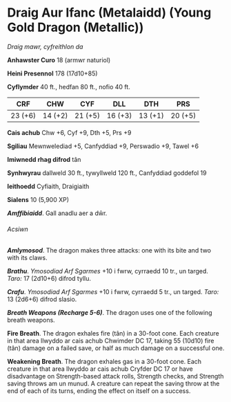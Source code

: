 # Draig Aur Ifanc (Metalaidd) (Young Gold Dragon (Metallic))

*Draig mawr, cyfreithlon da*

**Anhawster Curo** 18 (armwr naturiol)

**Heini Presennol** 178 (17d10+85)

**Cyflymder** 40 ft., hedfan 80 ft., nofio 40 ft.

| CRF     | CHW     | CYF     | DLL     | DTH     | PRS     |
|---------|---------|---------|---------|---------|---------|
| 23 (+6) | 14 (+2) | 21 (+5) | 16 (+3) | 13 (+1) | 20 (+5) |

**Cais achub** Chw +6, Cyf +9, Dth +5, Prs +9

**Sgiliau** Mewnwelediad +5, Canfyddiad +9, Perswadio +9, Tawel +6

**Imiwnedd rhag difrod** tân

**Synhwyrau** dallweld 30 ft., tywyllweld 120 ft., Canfyddiad goddefol 19

**Ieithoedd** Cyfiaith, Draigiaith

**Sialens** 10 (5,900 XP)

***Amffibiaidd***. Gall anadlu aer a dŵr.

###### Acsiwn

***Amlymosod***. The dragon makes three attacks: one with its bite and two with its claws.

***Brathu***. *Ymosodiad Arf Sgarmes* +10 i fwrw, cyrraedd 10 tr., un targed. *Taro:* 17 (2d10+6) difrod tyllu.

***Crafu***. *Ymosodiad Arf Sgarmes* +10 i fwrw, cyrraedd 5 tr., un targed. *Taro:* 13 (2d6+6) difrod slasio.

***Breath Weapons (Recharge 5-6)***. The dragon uses one of the following breath weapons.

**Fire Breath**. The dragon exhales fire (tân) in a 30-foot cone. Each creature in that area llwyddo ar cais achub Chwimder DC 17, taking 55 (10d10) fire (tân) damage on a failed save, or half as much damage on a successful one.

**Weakening Breath**. The dragon exhales gas in a 30-foot cone. Each creature in that area llwyddo ar cais achub Cryfder DC 17 or have disadvantage on Strength-based attack rolls, Strength checks, and Strength saving throws am un munud. A creature can repeat the saving throw at the end of each of its turns, ending the effect on itself on a success.